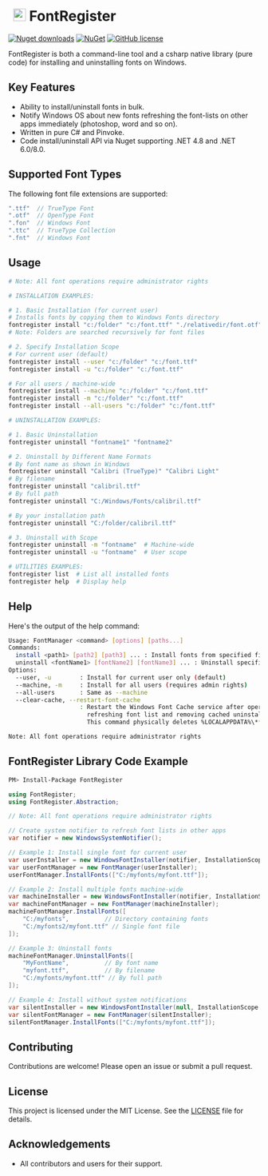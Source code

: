 # <img src="https://i.imgur.com/Q4WoRjy.png" width="25" style="margin: 5px 0px 0px 10px"/> FontRegister
[![Nuget downloads](https://img.shields.io/nuget/vpre/FontRegister.svg)](https://www.nuget.org/packages/FontRegister/)
[![NuGet](https://img.shields.io/nuget/dt/FontRegister.svg)](https://github.com/Nucs/FontRegister)
[![GitHub license](https://img.shields.io/github/license/mashape/apistatus.svg)](https://github.com/Nucs/FontRegister/blob/master/LICENSE)

FontRegister is both a command-line tool and a csharp native library (pure code) for installing and uninstalling fonts on Windows.

## Key Features
- Ability to install/uninstall fonts in bulk.
- Notify Windows OS about new fonts refreshing the font-lists on other apps immediately (photoshop, word and so on).
- Written in pure C# and Pinvoke.
- Code install/uninstall API via Nuget supporting .NET 4.8 and .NET 6.0/8.0.

## Supported Font Types

The following font file extensions are supported:
```csharp
".ttf"  // TrueType Font
".otf"  // OpenType Font
".fon"  // Windows Font
".ttc"  // TrueType Collection
".fnt"  // Windows Font
```

## Usage

```sh
# Note: All font operations require administrator rights

# INSTALLATION EXAMPLES:

# 1. Basic Installation (for current user)
# Installs fonts by copying them to Windows Fonts directory
fontregister install "c:/folder" "c:/font.ttf" "./relativedir/font.otf"
# Note: Folders are searched recursively for font files

# 2. Specify Installation Scope
# For current user (default)
fontregister install --user "c:/folder" "c:/font.ttf"
fontregister install -u "c:/folder" "c:/font.ttf"

# For all users / machine-wide
fontregister install --machine "c:/folder" "c:/font.ttf"
fontregister install -m "c:/folder" "c:/font.ttf"
fontregister install --all-users "c:/folder" "c:/font.ttf"

# UNINSTALLATION EXAMPLES:

# 1. Basic Uninstallation
fontregister uninstall "fontname1" "fontname2"

# 2. Uninstall by Different Name Formats
# By font name as shown in Windows
fontregister uninstall "Calibri (TrueType)" "Calibri Light"
# By filename
fontregister uninstall "calibril.ttf"
# By full path
fontregister uninstall "C:/Windows/Fonts/calibril.ttf"

# By your installation path
fontregister uninstall "C:/folder/calibril.ttf"

# 3. Uninstall with Scope
fontregister uninstall -m "fontname"  # Machine-wide
fontregister uninstall -u "fontname"  # User scope

# UTILITIES EXAMPLES:
fontregister list  # List all installed fonts
fontregister help  # Display help
```

## Help

Here's the output of the help command:

```sh
Usage: FontManager <command> [options] [paths...]
Commands:
  install <path1> [path2] [path3] ... : Install fonts from specified files or directories
  uninstall <fontName1> [fontName2] [fontName3] ... : Uninstall specified fonts
Options:
  --user, -u        : Install for current user only (default)
  --machine, -m     : Install for all users (requires admin rights)
  --all-users       : Same as --machine
  --clear-cache, --restart-font-cache
                    : Restart the Windows Font Cache service after operation
                      refreshing font list and removing cached uninstalled fonts.
                      This command physically deletes %LOCALAPPDATA%\**\FontCache directories

Note: All font operations require administrator rights
```

## FontRegister Library Code Example

```sh
PM> Install-Package FontRegister
```

```csharp
using FontRegister;
using FontRegister.Abstraction;

// Note: All font operations require administrator rights

// Create system notifier to refresh font lists in other apps
var notifier = new WindowsSystemNotifier();

// Example 1: Install single font for current user
var userInstaller = new WindowsFontInstaller(notifier, InstallationScope.User);
var userFontManager = new FontManager(userInstaller);
userFontManager.InstallFonts(["C:/myfonts/myfont.ttf"]);

// Example 2: Install multiple fonts machine-wide
var machineInstaller = new WindowsFontInstaller(notifier, InstallationScope.Machine);
var machineFontManager = new FontManager(machineInstaller);
machineFontManager.InstallFonts([
    "C:/myfonts",          // Directory containing fonts
    "C:/myfonts2/myfont.ttf" // Single font file
]);

// Example 3: Uninstall fonts
machineFontManager.UninstallFonts([
    "MyFontName",          // By font name
    "myfont.ttf",          // By filename
    "C:/myfonts/myfont.ttf" // By full path
]);

// Example 4: Install without system notifications
var silentInstaller = new WindowsFontInstaller(null, InstallationScope.User);
var silentFontManager = new FontManager(silentInstaller);
silentFontManager.InstallFonts(["C:/myfonts/myfont.ttf"]);
```

## Contributing

Contributions are welcome! Please open an issue or submit a pull request.

## License

This project is licensed under the MIT License. See the [LICENSE](LICENSE) file for details.

## Acknowledgements

- All contributors and users for their support.
